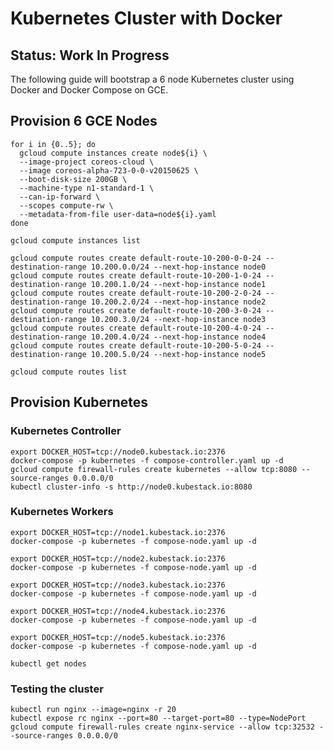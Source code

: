 # Kubernetes Cluster with Docker

## Status: Work In Progress

The following guide will bootstrap a 6 node Kubernetes cluster using Docker and Docker Compose on GCE.

## Provision 6 GCE Nodes

```
for i in {0..5}; do
  gcloud compute instances create node${i} \
  --image-project coreos-cloud \
  --image coreos-alpha-723-0-0-v20150625 \
  --boot-disk-size 200GB \
  --machine-type n1-standard-1 \
  --can-ip-forward \
  --scopes compute-rw \
  --metadata-from-file user-data=node${i}.yaml
done
```

```
gcloud compute instances list
```

```
gcloud compute routes create default-route-10-200-0-0-24 --destination-range 10.200.0.0/24 --next-hop-instance node0
gcloud compute routes create default-route-10-200-1-0-24 --destination-range 10.200.1.0/24 --next-hop-instance node1
gcloud compute routes create default-route-10-200-2-0-24 --destination-range 10.200.2.0/24 --next-hop-instance node2
gcloud compute routes create default-route-10-200-3-0-24 --destination-range 10.200.3.0/24 --next-hop-instance node3
gcloud compute routes create default-route-10-200-4-0-24 --destination-range 10.200.4.0/24 --next-hop-instance node4
gcloud compute routes create default-route-10-200-5-0-24 --destination-range 10.200.5.0/24 --next-hop-instance node5
```

```
gcloud compute routes list
```

## Provision Kubernetes

### Kubernetes Controller

```
export DOCKER_HOST=tcp://node0.kubestack.io:2376
docker-compose -p kubernetes -f compose-controller.yaml up -d
gcloud compute firewall-rules create kubernetes --allow tcp:8080 --source-ranges 0.0.0.0/0
kubectl cluster-info -s http://node0.kubestack.io:8080
```

### Kubernetes Workers

```
export DOCKER_HOST=tcp://node1.kubestack.io:2376
docker-compose -p kubernetes -f compose-node.yaml up -d
```
```
export DOCKER_HOST=tcp://node2.kubestack.io:2376
docker-compose -p kubernetes -f compose-node.yaml up -d
```
```
export DOCKER_HOST=tcp://node3.kubestack.io:2376
docker-compose -p kubernetes -f compose-node.yaml up -d
```
```
export DOCKER_HOST=tcp://node4.kubestack.io:2376
docker-compose -p kubernetes -f compose-node.yaml up -d
```
```
export DOCKER_HOST=tcp://node5.kubestack.io:2376
docker-compose -p kubernetes -f compose-node.yaml up -d
```
```
kubectl get nodes
```
### Testing the cluster

```
kubectl run nginx --image=nginx -r 20
kubectl expose rc nginx --port=80 --target-port=80 --type=NodePort
gcloud compute firewall-rules create nginx-service --allow tcp:32532 --source-ranges 0.0.0.0/0
```
